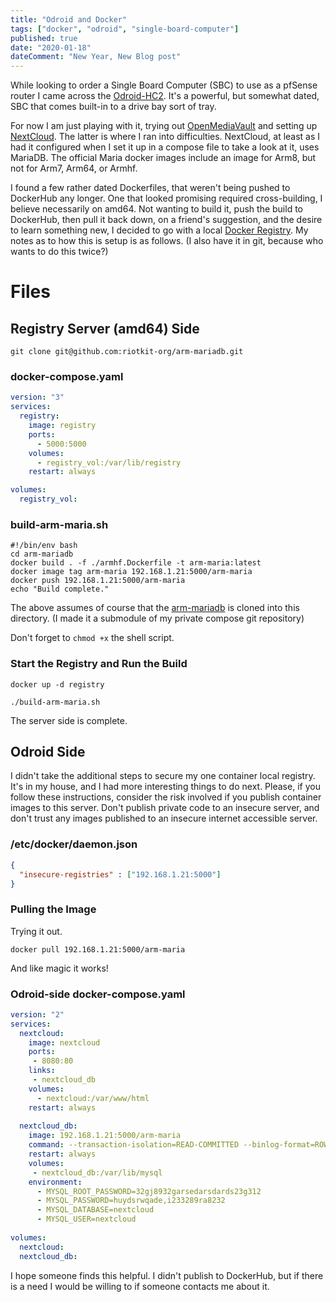 ```yaml
---
title: "Odroid and Docker"
tags: ["docker", "odroid", "single-board-computer"]
published: true
date: "2020-01-18"
dateComment: "New Year, New Blog post"
---
```


While looking to order a Single Board Computer (SBC) to use as a pfSense router I came across the [Odroid-HC2](https://www.hardkernel.com/shop/odroid-hc2-home-cloud-two/). It's a powerful, but somewhat dated, SBC that comes built-in to a drive bay sort of tray.

For now I am just playing with it, trying out [OpenMediaVault](https://openmediavault.org) and setting up [NextCloud](https://nextcloud.com). The latter is where I ran into difficulties. NextCloud, at least as I had it configured when I set it up in a compose file to take a look at it, uses MariaDB. The official Maria docker images include an image for Arm8, but not for Arm7, Arm64, or Armhf.

I found a few rather dated Dockerfiles, that weren't being pushed to DockerHub any longer. One that looked promising required cross-building, I believe necessarily on amd64. Not wanting to build it, push the build to DockerHub, then pull it back down, on a friend's suggestion, and the desire to learn something new, I decided to go with a local [Docker Registry](https://docs.docker.com/registry/). My notes as to how this is setup is as follows. (I also have it in git, because who wants to do this twice?)


# Files

## Registry Server (amd64) Side

`git clone git@github.com:riotkit-org/arm-mariadb.git`

### docker-compose.yaml

```yaml
version: "3"
services:
  registry:
    image: registry
    ports:
      - 5000:5000
    volumes:
      - registry_vol:/var/lib/registry
    restart: always

volumes:
  registry_vol:
```

### build-arm-maria.sh

```shell
#!/bin/env bash
cd arm-mariadb 
docker build . -f ./armhf.Dockerfile -t arm-maria:latest
docker image tag arm-maria 192.168.1.21:5000/arm-maria
docker push 192.168.1.21:5000/arm-maria
echo "Build complete."
```

The above assumes of course that the [arm-mariadb](https://github.com/riotkit-org/arm-mariadb) is cloned into this directory. (I made it a submodule of my private compose git repository)

Don't forget to `chmod +x` the shell script.

### Start the Registry and Run the Build

`docker up -d registry`

`./build-arm-maria.sh`

The server side is complete.

## Odroid Side

I didn't take the additional steps to secure my one container local registry. It's in my house, and I had more interesting things to do next. Please, if you follow these instructions, consider the risk involved if you publish container images to this server. Don't publish private code to an insecure server, and don't trust any images published to an insecure internet accessible server.

### /etc/docker/daemon.json

```json
{
  "insecure-registries" : ["192.168.1.21:5000"]
}
```

### Pulling the Image

Trying it out.

`docker pull 192.168.1.21:5000/arm-maria`

And like magic it works!

### Odroid-side docker-compose.yaml

```yaml
version: "2"
services:
  nextcloud:
    image: nextcloud
    ports:
     - 8080:80
    links:
     - nextcloud_db
    volumes:
      - nextcloud:/var/www/html
    restart: always
     
  nextcloud_db:
    image: 192.168.1.21:5000/arm-maria
    command: --transaction-isolation=READ-COMMITTED --binlog-format=ROW
    restart: always
    volumes:
     - nextcloud_db:/var/lib/mysql
    environment:
      - MYSQL_ROOT_PASSWORD=32gj8932garsedarsdards23g312
      - MYSQL_PASSWORD=huydsrwqade,i233289ra8232
      - MYSQL_DATABASE=nextcloud
      - MYSQL_USER=nextcloud
    
volumes:
  nextcloud:
  nextcloud_db:
```

I hope someone finds this helpful. I didn't publish to DockerHub, but if there is a need I would be willing to if someone contacts me about it.
